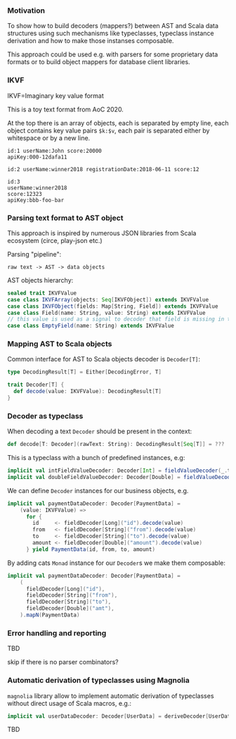 ### Motivation
To show how to build decoders (mappers?) between AST and Scala data structures using such mechanisms 
like typeclasses, typeclass instance derivation and how to make those instanses composable. 

This approach could be used e.g. with parsers for some proprietary data formats or to build object mappers for 
database client libraries.

### IKVF 
IKVF=Imaginary key value format

This is a toy text format from AoC 2020.

At the top there is an array of objects, each is separated by empty line, each object contains key value pairs `$k:$v`,
each pair is separated either by whitespace or by a new line.   

```
id:1 userName:John score:20000 
apiKey:000-12dafa11 

id:2 userName:winner2018 registrationDate:2018-06-11 score:12
 
id:3
userName:winner2018 
score:12323 
apiKey:bbb-foo-bar
```

### Parsing text format to AST object

This approach is inspired by numerous JSON libraries from Scala ecosystem (circe, play-json etc.)  

Parsing "pipeline":
```
raw text -> AST -> data objects
```

AST objects hierarchy:

```scala
sealed trait IKVFValue
case class IKVFArray(objects: Seq[IKVFObject]) extends IKVFValue
case class IKVFObject(fields: Map[String, Field]) extends IKVFValue
case class Field(name: String, value: String) extends IKVFValue
// this value is used as a signal to decoder that field is missing in the object
case class EmptyField(name: String) extends IKVFValue
```


### Mapping AST to Scala objects

Common interface for AST to Scala objects decoder is `Decoder[T]`:
```scala
type DecodingResult[T] = Either[DecodingError, T]

trait Decoder[T] {
  def decode(value: IKVFValue): DecodingResult[T]
}
```

### Decoder as typeclass

When decoding a text `Decoder` should be present in the context:
```scala
def decode[T: Decoder](rawText: String): DecodingResult[Seq[T]] = ???
```

This is a typeclass with a bunch of predefined instances, e.g:
```scala
implicit val intFieldValueDecoder: Decoder[Int] = fieldValueDecoder(_.toIntOption)
implicit val doubleFieldValueDecoder: Decoder[Double] = fieldValueDecoder(_.toDoubleOption)
```

We can define `Decoder` instances for our business objects, e.g. 
```scala
implicit val paymentDataDecoder: Decoder[PaymentData] =
    (value: IKVFValue) => 
      for {
        id     <- fieldDecoder[Long]("id").decode(value)
        from   <- fieldDecoder[String]("from").decode(value)
        to     <- fieldDecoder[String]("to").decode(value)
        amount <- fieldDecoder[Double]("amount").decode(value)
      } yield PaymentData(id, from, to, amount)
``` 

By adding cats `Monad` instance for our `Decoder`s we make them composable: 
```scala
implicit val paymentDataDecoder: Decoder[PaymentData] =
    (
      fieldDecoder[Long]("id"),
      fieldDecoder[String]("from"),
      fieldDecoder[String]("to"),
      fieldDecoder[Double]("amt"),
    ).mapN(PaymentData)
```

### Error handling and reporting

TBD

skip if there is no parser combinators?

### Automatic derivation of typeclasses using Magnolia
`magnolia` library allow to implement automatic derivation of typeclasses without direct usage of Scala macros, e.g.:

```scala
implicit val userDataDecoder: Decoder[UserData] = deriveDecoder[UserData]
```

TBD
